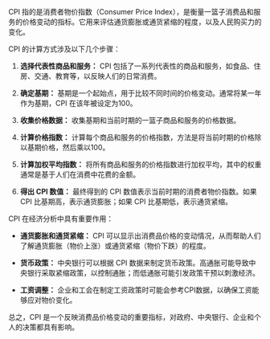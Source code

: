 CPI 指的是消费者物价指数（Consumer Price Index），是衡量一篮子消费品和服务的价格变动的指标。它用来评估通货膨胀或通货紧缩的程度，以及人民购买力的变化。

CPI 的计算方式涉及以下几个步骤：

1. **选择代表性商品和服务：** CPI 包括了一系列代表性的商品和服务，如食品、住房、交通、教育等，以反映人们的日常消费。

2. **确定基期：** 基期是一个起始点，用于比较不同时间的价格变动。通常将某一年作为基期，CPI 在该年被设定为100。

3. **收集价格数据：** 收集基期和当前时期的一篮子商品和服务的价格数据。

4. **计算价格指数：** 计算每个商品和服务的价格指数，方法是将当前时期的价格除以基期价格，然后乘以100。

5. **计算加权平均指数：** 将所有商品和服务的价格指数进行加权平均，其中的权重通常是基于人们在消费中花费的金额。

6. **得出 CPI 数值：** 最终得到的 CPI 数值表示当前时期的消费者物价指数。如果 CPI 比基期高，表示通货膨胀；如果 CPI 比基期低，表示通货紧缩。

CPI 在经济分析中具有重要作用：

- **通货膨胀和通货紧缩：** CPI 可以显示出消费品价格的变动情况，从而帮助人们了解通货膨胀（物价上涨）或通货紧缩（物价下跌）的程度。

- **货币政策：** 中央银行可以根据 CPI 数据来制定货币政策。高通胀可能导致中央银行采取紧缩政策，以控制通胀；而低通胀可能引发政策干预以刺激经济。

- **工资调整：** 企业和工会在制定工资政策时可能会参考CPI数据，以确保工资能够应对物价变化。

总之，CPI 是一个反映消费品价格变动的重要指标，对政府、中央银行、企业和个人的决策都具有影响。